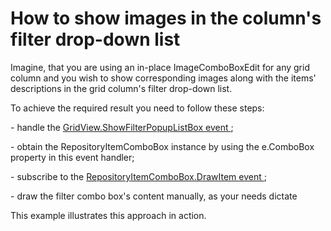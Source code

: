 # How to show images in the column's filter drop-down list


<p>Imagine, that you are using an in-place ImageComboBoxEdit for any grid column and you wish to show corresponding images along with the items' descriptions in the grid column's filter drop-down list.</p><p>To achieve the required result you need to follow these steps:</p><p>- handle the <a href="http://documentation.devexpress.com/#WindowsForms/DevExpressXtraGridViewsBaseColumnView_ShowFilterPopupListBoxtopic">GridView.ShowFilterPopupListBox event </a>;</p><p>- obtain the RepositoryItemComboBox instance by using the e.ComboBox property in this event handler;</p><p>- subscribe to the <a href="http://documentation.devexpress.com/#WindowsForms/DevExpressXtraEditorsRepositoryRepositoryItemComboBox_DrawItemtopic">RepositoryItemComboBox.DrawItem event </a>;</p><p>- draw the filter combo box's content manually, as your needs dictate</p><p>This example illustrates this approach in action.</p>

<br/>


